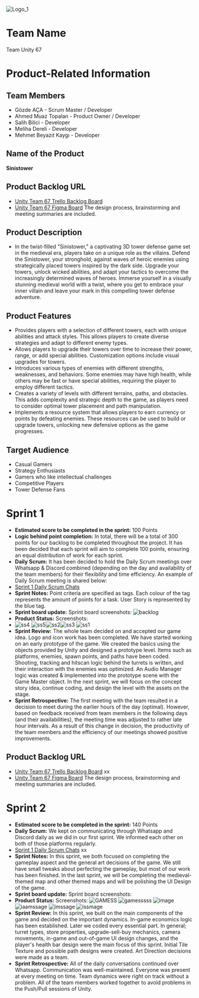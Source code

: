![Logo_1](https://github.com/gozdeaca/GOUA_BootCamp/assets/123934798/9360e8e8-93eb-4b01-90fd-8301dce76344)
# Team Name
Team Unity 67
# Product-Related Information
## Team Members
* Gözde AÇA - Scrum Master / Developer
* Ahmed Muaz Topalan - Product Owner / Developer
* Salih Bilici - Developer
* Meliha Dereli - Developer
* Mehmet Beyazıt Kaygı - Developer
## Name of the Product
**Sinistower**
## Product Backlog URL
* [Unity Team 67 Trello Backlog Board](https://trello.com/b/eoYWdnq1/gouabootcampproduct-backlog)
* [Unity Team 67 Figma Board](https://www.figma.com/file/NCYuB1BaYlpFb3p5D8yhhJ/GOUA-BOOTCAMP?type=whiteboard&node-id=0%3A1&t=GqrkjPL1u8cXyyWj-1) The design process, brainstorming and meeting summaries are included.
## Product Description
* In the twist-filled "Sinistower," a captivating 3D tower defense game set in the medieval era, players take on a unique role as the villains. Defend the Sinistower, your stronghold, against waves of heroic enemies using strategically placed towers inspired by the dark side. Upgrade your towers, unlock wicked abilities, and adapt your tactics to overcome the increasingly determined waves of heroes. Immerse yourself in a visually stunning medieval world with a twist, where you get to embrace your inner villain and leave your mark in this compelling tower defense adventure.
## Product Features
* Provides players with a selection of different towers, each with unique abilities and attack styles. This allows players to create diverse strategies and adapt to different enemy types.
* Allows players to upgrade their towers over time to increase their power, range, or add special abilities. Customization options include visual upgrades for towers.
* Introduces various types of enemies with different strengths, weaknesses, and behaviors. Some enemies may have high health, while others may be fast or have special abilities, requiring the player to employ different tactics.
* Creates a variety of levels with different terrains, paths, and obstacles. This adds complexity and strategic depth to the game, as players need to consider optimal tower placement and path manipulation.
* Implements a resource system that allows players to earn currency or points by defeating enemies. These resources can be used to build or upgrade towers, unlocking new defensive options as the game progresses.
## Target Audience
* Casual Gamers
* Strategy Enthusiasts
* Gamers who like intellectual challenges
* Competitive Players
* Tower Defense Fans
# Sprint 1
* **Estimated score to be completed in the sprint:** 100 Points
* **Logic behind point completion:** In total, there will be a total of 300 points for our backlog to be completed throughout the project. It has been decided that each sprint will aim to complete 100 points, ensuring an equal distribution of work for each sprint.
* **Daily Scrum:**  It has been decided to hold the Daily Scrum meetings over Whatsapp & Discord combined (depending on the day and availability of the team members) for their flexibility and time efficiency. An example of Daily Scrum meeting is shared below:
* [Sprint 1 Daily Scrum Chats](https://github.com/gozdeaca/GOUA_BootCamp/files/11782522/WhatsappExport.pdf)
* **Sprint Notes:** Point criteria are specified as tags. Each colour of the tag represents the amount of points for a task. User Story is represented by the blue tag. 
* **Sprint board update:** Sprint board screenshots:
![backlog](https://github.com/gozdeaca/GOUA_BootCamp/assets/123934798/bd13bf7b-e3cb-4471-bb9f-4e6a3d2a9d15)
* **Product Status:** Screenshots:
* ![ss4](https://github.com/gozdeaca/GOUA_BootCamp/assets/123934798/ab61a454-81c7-4790-9cda-f3920fe93521) ![ss5](https://github.com/gozdeaca/GOUA_BootCamp/assets/123934798/c552626e-e5fa-4b51-9dd0-014799398ca6![ss3](https://github.com/gozdeaca/GOUA_BootCamp/assets/123934798/b32a5932-16df-4d19-9787-3b4981d0acdc)
)![ss2](https://github.com/gozdeaca/GOUA_BootCamp/assets/123934798/ab3c8116-7e49-437d-9c26-dc200a4ec46e)![ss3](https://github.com/gozdeaca/GOUA_BootCamp/assets/123934798/443b36da-0497-49b1-bc9f-cc581c4f632c) ![ss1](https://github.com/gozdeaca/GOUA_BootCamp/assets/123934798/7152148a-3a97-4ae1-a98a-3b5d81de06f2)
* **Sprint Review:** The whole team decided on and accepted our game idea. Logo and icon work has been completed. We have started working on an early prototype of the game. We created the basics using the objects provided by Unity and designed a prototype level. Items such as platforms, enemies, spawn points, and paths have been coded. Shooting, tracking and hitscan logic behind the turrets is written, and their interaction with the enemies was optimized. An Audio Manager logic was created & implemented into the prototype scene with the Game Master object. In the next sprint, we will focus on the concept story idea, continue coding, and design the level with the assets on the stage.
* **Sprint Retrospective:** The first meeting with the team resulted in a decision to meet during the earlier hours of the day (optimal). However, based on feedback received from team members in the following days (and their availabilities), the meeting time was adjusted to rather late hour intervals. As a result of this change in decision, the productivity of the team members and the efficiency of our meetings showed positive improvements.
## Product Backlog URL
* [Unity Team 67 Trello Backlog Board]() xx
* [Unity Team 67 Figma Board](https://www.figma.com/file/NCYuB1BaYlpFb3p5D8yhhJ/GOUA-BOOTCAMP?type=whiteboard&node-id=0%3A1&t=GqrkjPL1u8cXyyWj-1) The design process, brainstorming and meeting summaries are included.
# Sprint 2
* **Estimated score to be completed in the sprint:** 140 Points
* **Daily Scrum:** We kept on communicating through Whatsapp and Discord daily as we did in our first sprint. We informed each other on both of those platforms regularly.
* [Sprint 1 Daily Scrum Chats]() xx
* **Sprint Notes:** In this sprint, we both focused on completing the gameplay aspect and the general art decisions of the game. We still have small tweaks about perfecting the gameplay, but most of our work has been finished. In the last sprint, we will be completing the medieval-themed map and other themed maps and will be polishing the UI Design of the game. 
* **Sprint board update:** Sprint board screenshots:
* **Product Status:** Screenshots:
![GAMESS](https://github.com/gozdeaca/GOUA_BootCamp/assets/123934798/a524bcb2-3b5a-4fbe-8f28-171d3a0df63b)
![gamesssss](https://github.com/gozdeaca/GOUA_BootCamp/assets/123934798/3f133391-d3dc-4008-a382-3711d8d0ed35)
![image](https://github.com/gozdeaca/GOUA_BootCamp/assets/123934798/eece1c0c-ad5d-459e-b67e-b93e3cd6212b)
![iaamssage](https://github.com/gozdeaca/GOUA_BootCamp/assets/123934798/8f08658e-a167-4846-a2e3-f6adbe3d7cae)
![imssage](https://github.com/gozdeaca/GOUA_BootCamp/assets/123934798/4f2e3150-78ad-4de5-be12-94cb4207c488)
![issmage](https://github.com/gozdeaca/GOUA_BootCamp/assets/123934798/2868e5cd-5aac-446c-bc3e-6ac8c0b10780)
* **Sprint Review:** In this sprint, we built on the main components of the game and decided on the important dynamics. In-game economics logic has been established. Later we coded every essential part. In general; turret types, store properties, upgrade-sell-buy mechanics, camera movements, in-game and out-of-game UI design changes, and the player's health bar design were the main focus of this sprint. Initial Tile Texture and possible path designs were created. Art Direction decisions were made as a team.
* **Sprint Retrospective:** All of the daily conversations continued over Whatsapp. Communication was well-maintained. Everyone was present at every meeting on time. Team dynamics were right on track without a problem. All of the team members worked together to avoid problems in the Push/Pull sessions of Unity.
